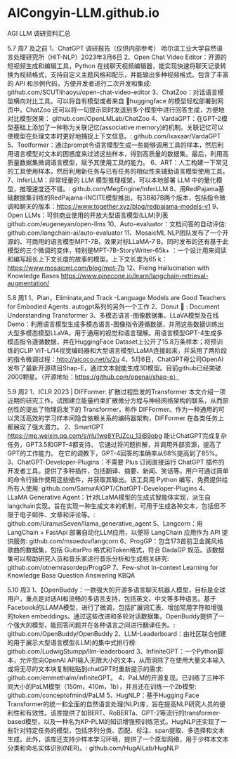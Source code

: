 # AICongyin-LLM.github.io
AGI LLM 调研资料汇总

5.7 周7 及之前
1、ChatGPT 调研报告（仅供内部参考）  哈尔滨工业大学自然语言处理研究所（HIT-NLP）2023年3月6日
2、Open Chat Video Editor：开源的短视频生成和编辑工具，Python 在线聊天视频编辑器，能实现快速将聊天记录转换为视频格式，支持自定义主题风格和配乐，并能输出多种视频格式。包含了丰富的 API 和示例代码，方便开发者进行二次开发和集成: github.com/SCUTlihaoyu/open-chat-video-editor
3、ChatZoo：对话语言模型横向对比工具。可以将自有模型或者来自 🤗huggingface 的模型轻松部署到网页中。ChatZoo 还可以将一句提示同时发送到多个模型中进行回答生成，方便地对比模型效果： github.com/OpenLMLab/ChatZoo
4、VardaGPT：在GPT-2模型基础上添加了一种称为关联记忆(associative memory)的机制。关联记忆可以使模型在处理文本时更好地捕捉上下文信息。: github.com/ixaxaar/VardaGPT
5、Toolformer：通过prompt令语言模型生成一些能够调用工具的样本，然后利用语言模型对文本的困惑度来过滤这些样本，得到高质量的数据集。最后，利用高质量数据集微调语言模型，赋予其使用工具的能力。
6、ART：人工构建一下常见的工具使用样本，然后利用新任务与已有任务的相似性来辅助语言模型使用工具。
7、InferLLM：非常轻量的 LLM 模型推理框架，可以本地部署 LLM 中的量化模型，推理速度还不错。: github.com/MegEngine/InferLLM
8、用RedPajama基础数据集训练的RedPajama-INCITE模型推出，有3B和7B两个版本，包括指令微调和聊天的版本：https://www.together.xyz/blog/redpajama-models-v1
9、Open LLMs：可供商业使用的开放大型语言模型(LLM)列表github.com/eugeneyan/open-llms
10、Auto-evaluator：文档问答的自动评估: github.com/langchain-ai/auto-evaluator
11、MosaicML NLP团队发布了一个开源的、可商用的语言模型MPT-7B，效果对标LLaMA-7 B。同时发布的还有基于此模型的三个微调的变体，特别是MPT-7B-StoryWriter-65k+ ：一个设计用来阅读和编写超长上下文长度的故事的模型。上下文长度为65 k：https://www.mosaicml.com/blog/mpt-7b
12、Fixing Hallucination with Knowledge Bases  https://www.pinecone.io/learn/langchain-retrieval-augmentation/


5.8 周1
1、Plan，Eliminate,and Track -Language Models are Good Teachers for Embodied Agents. autogpt系列的另外一个工作
2、Donut 🍩 : Document Understanding Transformer
3、多模态语言-图像数据集、LLaVA模型及在线Demo：利用语言模型生成多模态语言-图像指令遵循数据，并用这些数据训练出大型多模态模型LLaVA，用于通用的视觉和语言理解。用语言模型GPT-4生成多模态指令遵循数据，并在HuggingFace Dataset上公开了15.8万条样本；将预训练的CLIP ViT-L/14视觉编码器和大型语言模型LLaMA连接起来，并采用了两阶段的指令微调过程：http://aicoco.net/s/2u
4、5月6日，ChatGPT母公司OpenAI发布了最新开源项目Shap-E，通过文本就能生成3D模型。目前github已经突破2000颗星。（开源地址：https://github.com/openai/shap-e）

5.9 周2
1、ICLR 2023 | DIFFormer: 扩散过程启发的Transformer
本⽂介绍⼀项近期的研究⼯作，试图建⽴能量约束扩散微分⽅程与神经⽹络架构的联系，从而原创性的提出了物理启发下的 Transformer，称作 DIFFormer。作为⼀种通⽤的可以灵活⾼效的学习样本间隐含依赖关系的编码器架构，DIFFormer 在各类任务上都展现了强大潜⼒。
2、SmartGPT https://mp.weixin.qq.com/s/rlu1we8YPJZcu_13iB9obg
能让ChatGPT完成复杂任务，GPT3.5和GPT-4都支持。
它通过将问题拆解，并调用外部资源，提高了GPT的工作能力。
在它的调教下，GPT-4回答的准确率从68%提高到了85%。
3、ChatGPT-Developer-Plugins：不需要 Plus 订阅直接运行 ChatGPT 插件的开发者工具。提供了多种插件，包括翻译、摘要、新闻、笑话等。用户可通过简单的命令行操作使用这些插件，并获取其输出。该工具用 Python 编写，免费提供给所有人使用: github.com/SamurAIGPT/ChatGPT-Developer-Plugins
4、LLaMA Generative Agent：针对LLaMA模型的生成式智能体实现，派生自langchain实现。旨在实现一种生成文本的机制，可用于生成各种文本，包括但不限于电子邮件、文章和评论等。: github.com/UranusSeven/llama_generative_agent
5、Langcorn：用 LangChain + FastApi 部署自动化LLM应用，以便将 LangChain 应用作为 API 提供服务: github.com/msoedov/langcorn
6、ProgGP：包含173首前卫金属风格歌曲的数据集，包括 GuitarPro 格式和Token格式，符合 DadaGP 规范。该数据集可以帮助研究人员和音乐家进行音乐分析和生成相关研究: github.com/otnemrasordep/ProgGP
7、Few-shot In-context Learning for Knowledge Base Question Answering  KBQA

5.10 周3
1、【OpenBuddy：一款强大的开源多语言聊天机器人模型，目标是全球用户，重点是对话AI和流畅的多语言支持，包括英文、中文等多种语言。基于Facebook的LLAMA模型，进行了微调，包括扩展词汇表、增加常用字符和增强的token embeddings。通过这些改进和多轮对话数据集，OpenBuddy提供了一个强大的模型，能回答问题并在各种语言之间进行翻译任务。: github.com/OpenBuddy/OpenBuddy
2、LLM-Leaderboard：由社区联合创建的用于展示大型语言模型(LLM)的集中式排行榜: github.com/LudwigStumpp/llm-leaderboard
3、InfiniteGPT：一个Python脚本，允许您向OpenAI API输入无限大小的文本，从而消除了在使用大量文本输入或将无尽的文本块复制粘贴到chatGPT时重新提示的需求: github.com/emmethalm/infiniteGPT。
4、PaLM的开源复现。已训练了三种不同大小的PaLM模型（150m，410m，1b），并且还在训练一个2b模型: github.com/conceptofmind/PaLM
5、HugNLP：基于Hugging Face Transformer的统一和全面的自然语言处理(NLP)库，旨在提高NLP研究人员的便利性和有效性。该库提供了如BERT、RoBERTa、GPT-2等流行的transformer-based模型，以及一种名为KP-PLM的知识增强预训练范式。HugNLP还实现了一些针对特定任务的模型，包括序列分类、匹配、标注、span提取、多选择和文本生成。此外，该库还支持少样本学习环境，提供了一个原型网络，用于少样本文本分类和命名实体识别(NER)。: github.com/HugAILab/HugNLP
